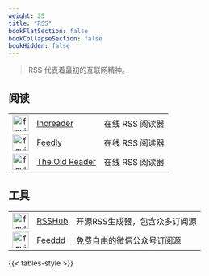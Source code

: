 ```yaml
---
weight: 25
title: "RSS"
bookFlatSection: false
bookCollapseSection: false
bookHidden: false
---
```



> RSS 代表着最初的互联网精神。

## 阅读

|  |  |  |
| :----: | ---- | ---- |
| <img loading="lazy" width="32px" alt="favicon" src="https://favicon.im/www.inoreader.com"> | [Inoreader](https://www.inoreader.com/) | 在线 RSS 阅读器 |
| <img loading="lazy" width="32px" alt="favicon" src="https://favicon.im/feedly.com"> | [Feedly](https://feedly.com/) | 在线 RSS 阅读器 |
| <img loading="lazy" width="32px" alt="favicon" src="https://favicon.im/s.theoldreader.com"> | [The Old Reader](https://theoldreader.com) | 在线 RSS 阅读器 |

## 工具

|  |  |  |
| :----: | ---- | ---- |
| <img loading="lazy" width="32px" alt="favicon" src="https://favicon.im/rsshub.app"> | [RSSHub](https://docs.rsshub.app/) | 开源RSS生成器，包含众多订阅源 |
| <img loading="lazy" width="32px" alt="favicon" src="https://favicon.im/feeddd.org"> | [Feeddd](https://feeddd.org/feeds) | 免费自由的微信公众号订阅源 |

{{< tables-style >}}